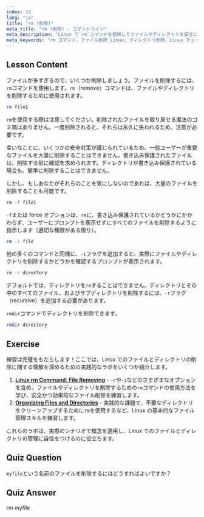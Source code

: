 ```yaml
---
index: 13
lang: "ja"
title: "rm (削除)"
meta_title: "rm (削除) - コマンドライン"
meta_description: "Linux で`rm`コマンドを使用してファイルやディレクトリを安全に削除する方法を学びます。-f、-i、-r、rmdir などのオプションを理解しましょう。Linux の学習を始めましょう！"
meta_keywords: "rm コマンド，ファイル削除 Linux, ディレクトリ削除，Linux チュートリアル，Linux 初心者，rmdir, Linux ガイド"
---
```


## Lesson Content

ファイルが多すぎるので、いくつか削除しましょう。ファイルを削除するには、`rm`コマンドを使用します。`rm`（remove）コマンドは、ファイルやディレクトリを削除するために使用されます。

```bash
rm file1
```

`rm`を使用する際は注意してください。削除されたファイルを取り戻せる魔法のゴミ箱はありません。一度削除されると、それらは永久に失われるため、注意が必要です。

幸いなことに、いくつかの安全対策が講じられているため、一般ユーザーが重要なファイルを大量に削除することはできません。書き込み保護されたファイルは、削除する前に確認を求められます。ディレクトリが書き込み保護されている場合も、簡単に削除することはできません。

しかし、もしあなたがそれらのことを気にしないのであれば、大量のファイルを削除することも可能です。

```bash
rm -f file1
```

`-f`または force オプションは、`rm`に、書き込み保護されているかどうかにかかわらず、ユーザーにプロンプトを表示せずにすべてのファイルを削除するように指示します（適切な権限がある限り）。

```bash
rm -i file
```

他の多くのコマンドと同様に、`-i`フラグを追加すると、実際にファイルやディレクトリを削除するかどうかを確認するプロンプトが表示されます。

```bash
rm -r directory
```

デフォルトでは、ディレクトリを`rm`することはできません。ディレクトリとその中のすべてのファイル、およびサブディレクトリを削除するには、`-r`フラグ（recursive）を追加する必要があります。

`rmdir`コマンドでディレクトリを削除できます。

```bash
rmdir directory
```

## Exercise

練習は完璧をもたらします！ここでは、Linux でのファイルとディレクトリの削除に関する理解を深めるための実践的なラボをいくつか紹介します。

1. **[Linux rm Command: File Removing](https://labex.io/ja/labs/linux-linux-rm-command-file-removing-209741)** - `-r`や`-i`などのさまざまなオプションを含め、ファイルやディレクトリを削除するための`rm`コマンドの使用方法を学び、安全かつ効果的なファイル削除を練習します。
2. **[Organizing Files and Directories](https://labex.io/ja/labs/linux-organizing-files-and-directories-387877)** - 実践的な課題で、不要なディレクトリをクリーンアップするために`rm`を使用するなど、Linux の基本的なファイル管理スキルを練習します。

これらのラボは、実際のシナリオで概念を適用し、Linux でのファイルとディレクトリの管理に自信をつけるのに役立ちます。

## Quiz Question

`myfile`という名前のファイルを削除するにはどうすればよいですか？

## Quiz Answer

rm myfile
